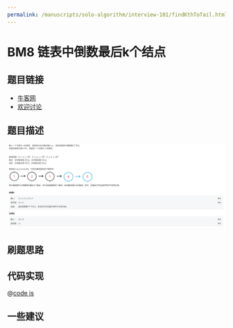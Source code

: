```yaml
---
permalink: /manuscripts/solo-algorithm/interview-101/findKthToTail.html
---
```

# BM8 链表中倒数最后k个结点

## 题目链接

- [牛客网](https://www.nowcoder.com/share/jump/8484115461694594062276)
- [欢迎讨论]()

## 题目描述

![反转链表.png](../images/findKthToTail.png)

## 刷题思路

## 代码实现

@[code js](@code/algorithm/interview-101/findKthToTail.js)

## 一些建议

